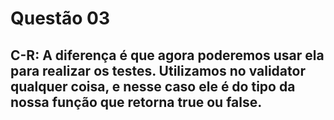 # Questão 03

## C-R: A diferença é que agora poderemos usar ela para realizar os testes. Utilizamos no validator qualquer coisa, e nesse caso ele é do tipo da nossa função que retorna true ou false.

<!-- export const performAttack = (
  attacker: Character,
  defender: Character,
  validator: (input: Character) => boolean
) => {
  if (!validator(attacker) || !validator(defender)) {
    throw new Error("Invalid character");
  }

  if (attacker.strength > defender.defense) {
    defender.life -= attacker.strength - defender.defense;
  }
}; -->
